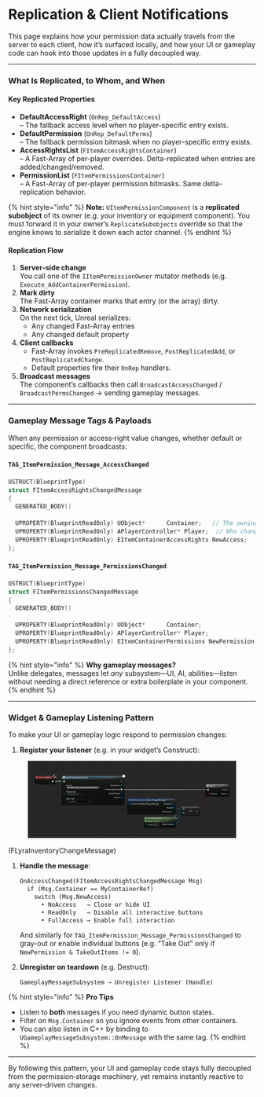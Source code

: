 # Replication & Client Notifications

This page explains how your permission data actually travels from the server to each client, how it’s surfaced locally, and how your UI or gameplay code can hook into those updates in a fully decoupled way.

***

### What Is Replicated, to Whom, and When

#### Key Replicated Properties

* **DefaultAccessRight** (`OnRep_DefaultAccess`)\
  – The fallback access level when no player-specific entry exists.
* **DefaultPermission** (`OnRep_DefaultPerms`)\
  – The fallback permission bitmask when no player-specific entry exists.
* **AccessRightsList** (`FItemAccessRightsContainer`)\
  – A Fast-Array of per-player overrides. Delta-replicated when entries are added/changed/removed.
* **PermissionList** (`FItemPermissionsContainer`)\
  – A Fast-Array of per-player permission bitmasks. Same delta-replication behavior.

{% hint style="info" %}
**Note:** `UItemPermissionComponent` is a **replicated subobject** of its owner (e.g. your inventory or equipment component). You must forward it in your owner’s `ReplicateSubobjects` override so that the engine knows to serialize it down each actor channel.
{% endhint %}

#### Replication Flow

1. **Server‐side change**\
   You call one of the `IItemPermissionOwner` mutator methods (e.g. `Execute_AddContainerPermission`).
2. **Mark dirty**\
   The Fast-Array container marks that entry (or the array) dirty.
3. **Network serialization**\
   On the next tick, Unreal serializes:
   * Any changed Fast-Array entries
   * Any changed default property
4. **Client callbacks**
   * Fast-Array invokes `PreReplicatedRemove`, `PostReplicatedAdd`, or `PostReplicatedChange`.
   * Default properties fire their `OnRep` handlers.
5. **Broadcast messages**\
   The component’s callbacks then call `BroadcastAccessChanged` / `BroadcastPermsChanged` → sending gameplay messages.

***

### Gameplay Message Tags & Payloads

When any permission or access‐right value changes, whether default or specific, the component broadcasts:

#### `TAG_ItemPermission_Message_AccessChanged`&#x20;

```cpp
USTRUCT(BlueprintType)
struct FItemAccessRightsChangedMessage
{
  GENERATED_BODY()

  UPROPERTY(BlueprintReadOnly) UObject*      Container;   // The owning object
  UPROPERTY(BlueprintReadOnly) APlayerController* Player;  // Who changed
  UPROPERTY(BlueprintReadOnly) EItemContainerAccessRights NewAccess;
};
```

#### `TAG_ItemPermission_Message_PermissionsChanged`

```cpp
USTRUCT(BlueprintType)
struct FItemPermissionsChangedMessage
{
  GENERATED_BODY()

  UPROPERTY(BlueprintReadOnly) UObject*      Container;
  UPROPERTY(BlueprintReadOnly) APlayerController* Player;
  UPROPERTY(BlueprintReadOnly) EItemContainerPermissions NewPermission;
};
```

{% hint style="info" %}
**Why gameplay messages?**\
Unlike delegates, messages let _any_ subsystem—UI, AI, abilities—listen without needing a direct reference or extra boilerplate in your component.
{% endhint %}

***

### Widget & Gameplay Listening Pattern

To make your UI or gameplay logic respond to permission changes:

1. **Register your listener** (e.g. in your widget’s Construct):

<figure><img src="../../../.gitbook/assets/image (6) (1).png" alt="" width="563"><figcaption></figcaption></figure>

(FLyraInventoryChangeMessage)

1.  **Handle the message**:

    ```blueprint
    OnAccessChanged(FItemAccessRightsChangedMessage Msg)
      if (Msg.Container == MyContainerRef)
        switch (Msg.NewAccess)
          • NoAccess   → Close or hide UI
          • ReadOnly   → Disable all interactive buttons
          • FullAccess → Enable full interaction
    ```

    And similarly for `TAG_ItemPermission_Message_PermissionsChanged` to gray-out or enable individual buttons (e.g. “Take Out” only if `NewPermission & TakeOutItems != 0`).
2.  **Unregister on teardown** (e.g. Destruct):

    ```blueprint
    GameplayMessageSubsystem → Unregister Listener (Handle)
    ```

{% hint style="info" %}
**Pro Tips**

* Listen to **both** messages if you need dynamic button states.
* Filter on `Msg.Container` so you ignore events from other containers.
* You can also listen in C++ by binding to `UGameplayMessageSubsystem::OnMessage` with the same tag.
{% endhint %}

***

By following this pattern, your UI and gameplay code stays fully decoupled from the permission‐storage machinery, yet remains instantly reactive to any server‐driven changes.
